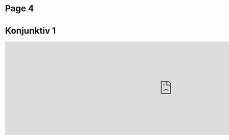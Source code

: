 <h1>Page 4</h1>
<h1>Konjunktiv 1 </h1>
<iframe src="https://h5p.org/h5p/embed/1241159" width="1090" height="306" frameborder="0" allowfullscreen="allowfullscreen" allow="geolocation *; microphone *; camera *; midi *; encrypted-media *" title="Multiple Choice"></iframe><script src="https://h5p.org/sites/all/modules/h5p/library/js/h5p-resizer.js" charset="UTF-8"></script>

